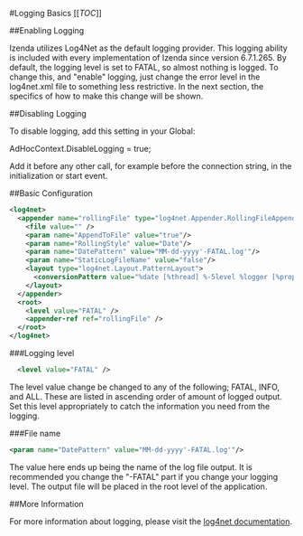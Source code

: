 #Logging Basics
[[_TOC_]]

##Enabling Logging

Izenda utilizes Log4Net as the default logging provider. This logging ability is included with every implementation of Izenda since version 6.7.1.265. By default, the logging level is set to FATAL, so almost nothing is logged. To change this, and "enable" logging, just change the error level in the log4net.xml file to something less restrictive. In the next section, the specifics of how to make this change will be shown. 

##Disabling Logging

To disable logging, add this setting in your Global:

AdHocContext.DisableLogging = true;

Add it before any other call, for example before the connection string, in the initialization or start event.

##Basic Configuration
```xml
<log4net>    
  <appender name="rollingFile" type="log4net.Appender.RollingFileAppender,log4net">        
    <file value="" />			  
    <param name="AppendToFile" value="true"/>			  
    <param name="RollingStyle" value="Date"/>			  
    <param name="DatePattern" value="MM-dd-yyyy'-FATAL.log'"/>			  
    <param name="StaticLogFileName" value="false"/>        
    <layout type="log4net.Layout.PatternLayout">            
      <conversionPattern value="%date [%thread] %-5level %logger [%property{NDC}] - %message%newline" />        
    </layout>    
  </appender>    
  <root>        
    <level value="FATAL" />        
    <appender-ref ref="rollingFile" />    
  </root>
</log4net>
```

###Logging level

```xml
  <level value="FATAL" /> 
```

The level value change be changed to any of the following; FATAL, INFO, and ALL. These are listed in ascending order of amount of logged output. Set this level appropriately to catch the information you need from the logging. 

###File name

```xml
<param name="DatePattern" value="MM-dd-yyyy'-FATAL.log'"/>
```
The value here ends up being the name of the log file output. It is recommended you change the "-FATAL" part if you change your logging level. The output file will be placed in the root level of the application. 

##More Information

For more information about logging, please visit the [log4net documentation](http://logging.apache.org/log4net/release/features.html).